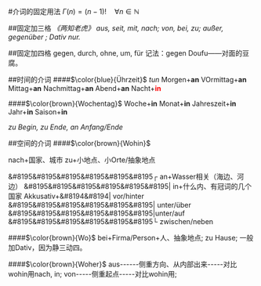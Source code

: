 #介词的固定用法
$\Gamma(n)
 = (n-1)!\quad\forall
 n\in\mathbb N$

##固定加三格
*《两知老虎》*
*aus, seit, mit, nach;*
*von, bei, zu;*
*außer, gegenüber ;*
*Dativ nur.*

##固定加四格
gegen, durch, ohne, um, für
记法：gegen Doufu——对面的豆腐。

##时间的介词
####$\color{blue}{Ührzeit}$  *tun*
Morgen+**an**
VOrmittag+**an**
Mittag+**an**
Nachmittag+**an**
Abend+**an**
Nacht+<font color=red>**in**</font>
 
####$\color{brown}{Wochentag}$
Woche+**in**
Monat+**in**
Jahreszeit+**in**
Jahr+**in**
Saison+**in**

*zu Begin, zu Ende, an Anfang/Ende*

##空间的介词
####$\color{brown}{Wohin}$

nach+国家、城市
zu+小地点、小Orte/抽象地点

&#8195&#8195&#8195&#8195&#8195&#8195┌ an+Wasser相关（海边、河边）
&#8195&#8195&#8195&#8195&#8195&#8195| in+什么内、有冠词的几个国家
Akkusativ+&#8194&#8194| vor/hinter
&#8195&#8195&#8195&#8195&#8195&#8195| unter/über
&#8195&#8195&#8195&#8195&#8195&#8195|unter/auf
&#8195&#8195&#8195&#8195&#8195&#8195└ zwischen/neben

####$\color{brown}{Wo}$
bei+Firma/Person+人、抽象地点;
zu Hause;
一般加Dativ，因为静三动四。

####$\color{brown}{Woher}$
aus------侧重方向、从内部出来-----对比wohin用nach, in;
von-----侧重起点-----对比wohin用;


